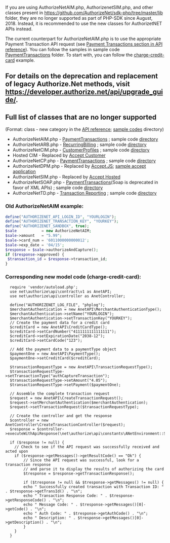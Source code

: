 If you are using AuthorizeNetAIM.php, AuthorizenetSIM.php, and other classes present in https://github.com/AuthorizeNet/sdk-php/tree/master/lib folder, they are no longer supported as part of PHP-SDK since August, 2018. Instead, it is recommended to use the new classes for AuthorizetNET APIs instead.

The current counterpart for AuthorizeNetAIM.php is to use the appropriate Payment Transaction API request (see [Payment Transactions section in API reference](https://developer.authorize.net/api/reference/index.html#payment-transactions)). You can follow the samples in sample code [PaymentTransactions](https://github.com/AuthorizeNet/sample-code-php/tree/master/PaymentTransactions) folder. To start with, you can follow the [charge-credit-card](https://github.com/AuthorizeNet/sample-code-php/blob/master/PaymentTransactions/charge-credit-card.php) example.
## For details on the deprecation and replacement of legacy Authorize.Net methods, visit https://developer.authorize.net/api/upgrade_guide/.

## Full list of classes that are no longer supported
(Format: class - new category in the [API reference](https://developer.authorize.net/api/reference/index.html); [sample codes](https://github.com/AuthorizeNet/sample-code-php) directory)
- AuthorizeNetAIM.php - [PaymentTransactions](https://developer.authorize.net/api/reference/index.html#payment-transactions) ; sample code [directory](https://github.com/AuthorizeNet/sample-code-php/tree/master/PaymentTransactions)
 - AuthorizeNetARB.php - [RecurringBilling](https://developer.authorize.net/api/reference/index.html#recurring-billing) ; sample code [directory](https://github.com/AuthorizeNet/sample-code-php/tree/master/RecurringBilling)
 - AuthorizeNetCIM.php - [CustomerProfiles](https://developer.authorize.net/api/reference/index.html#customer-profiles) ; sample code [directory](https://github.com/AuthorizeNet/sample-code-php/tree/master/CustomerProfiles)
 - Hosted CIM - Replaced by [Accept Customer](https://developer.authorize.net/content/developer/en_us/api/reference/features/customer_profiles.html#Using_the_Accept_Customer_Hosted_Form)
 - AuthorizeNetCP.php - [PaymentTransactions](https://developer.authorize.net/api/reference/index.html#payment-transactions) ; sample code [directory](https://github.com/AuthorizeNet/sample-code-php/tree/master/PaymentTransactions)
 - AuthorizeNetDPM.php - Replaced by [Accept.JS](https://developer.authorize.net/api/reference/features/acceptjs.html); [sample accept application](https://github.com/AuthorizeNet/accept-sample-app)
 - AuthorizeNetSIM.php - Replaced by [Accept Hosted](https://developer.authorize.net/content/developer/en_us/api/reference/features/accept_hosted.html)
 - AuthorizeNetSOAP.php - [PaymentTransactions](https://developer.authorize.net/api/reference/index.html#payment-transactions)(Soap is deprecated in favor of XML APIs) ; sample code [directory](https://github.com/AuthorizeNet/sample-code-php/tree/master/PaymentTransactions)
 - AuthorizeNetTD.php - [Transaction Reporting](https://developer.authorize.net/api/reference/index.html#transaction-reporting) ; sample code [directory](https://github.com/AuthorizeNet/sample-code-php/tree/master/TransactionReporting)


 
### Old AuthorizeNetAIM example: 
   ```php
define("AUTHORIZENET_API_LOGIN_ID", "YOURLOGIN");
define("AUTHORIZENET_TRANSACTION_KEY", "YOURKEY");
define("AUTHORIZENET_SANDBOX", true);
$sale           = new AuthorizeNetAIM;
$sale->amount   = "5.99";
$sale->card_num = '6011000000000012';
$sale->exp_date = '04/15';
$response = $sale->authorizeAndCapture();
if ($response->approved) {
    $transaction_id = $response->transaction_id;
}
```
### Corresponding new model code (charge-credit-card):
```
  require 'vendor/autoload.php';
  use net\authorize\api\contract\v1 as AnetAPI;
  use net\authorize\api\controller as AnetController;

  define("AUTHORIZENET_LOG_FILE", "phplog");
  $merchantAuthentication = new AnetAPI\MerchantAuthenticationType();
  $merchantAuthentication->setName("YOURLOGIN");
  $merchantAuthentication->setTransactionKey("YOURKEY");
  // Create the payment data for a credit card
  $creditCard = new AnetAPI\CreditCardType();
  $creditCard->setCardNumber("4111111111111111");
  $creditCard->setExpirationDate("2038-12");
  $creditCard->setCardCode("123");

  // Add the payment data to a paymentType object
  $paymentOne = new AnetAPI\PaymentType();
  $paymentOne->setCreditCard($creditCard);
  
  $transactionRequestType = new AnetAPI\TransactionRequestType();
  $transactionRequestType->setTransactionType("authCaptureTransaction");
  $transactionRequestType->setAmount("4.05");
  $transactionRequestType->setPayment($paymentOne);
  
  // Assemble the complete transaction request
  $request = new AnetAPI\CreateTransactionRequest();
  $request->setMerchantAuthentication($merchantAuthentication);
  $request->setTransactionRequest($transactionRequestType);

  // Create the controller and get the response
  $controller = new AnetController\CreateTransactionController($request);
  $response = $controller->executeWithApiResponse(\net\authorize\api\constants\ANetEnvironment::SANDBOX);
  
  if ($response != null) {
    // Check to see if the API request was successfully received and acted upon
    if ($response->getMessages()->getResultCode() == "Ok") {
        // Since the API request was successful, look for a transaction response
        // and parse it to display the results of authorizing the card
        $tresponse = $response->getTransactionResponse();
        
        if ($tresponse != null && $tresponse->getMessages() != null) {
        echo " Successfully created transaction with Transaction ID: " . $tresponse->getTransId() . "\n";
        echo " Transaction Response Code: " . $tresponse->getResponseCode() . "\n";
        echo " Message Code: " . $tresponse->getMessages()[0]->getCode() . "\n";
        echo " Auth Code: " . $tresponse->getAuthCode() . "\n";
        echo " Description: " . $tresponse->getMessages()[0]->getDescription() . "\n";
        }
    }
  } 
```
